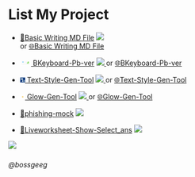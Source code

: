 # List My Project

- [👻Basic Writing MD File](https://github.com/BoszGTec/Basic-Writing-MD-File-Pb)
  [![](https://camo.githubusercontent.com/7700b18a7758ef14542a5bd6401c43137a071e7c0e5433e694a734a0390e9469/68747470733a2f2f6769746875622d726561646d652d73746174732e76657263656c2e6170702f6170692f70696e2f3f757365726e616d653d426f737a47546563267265706f3d42617369632d57726974696e672d4d442d46696c652d5062)
  ](https://github.com/BoszGTec/Basic-Writing-MD-File-Pb)   
  or
  [🌐Basic Writing MD File](https://boszgtec.github.io/Basic-Writing-MD-File-Pb/)

- [<img height="10px" src="https://github.com/BoszGTec/Bkeyboard-Full-Pb/raw/main/image/Logo.png" />
  BKeyboard-Pb-ver](https://github.com/BoszGTec/Bkeyboard-Full-Pb)
  [![](https://camo.githubusercontent.com/1a533a6100a941ff0e0789a565c357d0485d75b2df6e7253d9272c11eaf84534/68747470733a2f2f6769746875622d726561646d652d73746174732e76657263656c2e6170702f6170692f70696e2f3f757365726e616d653d426f737a47546563267265706f3d426b6579626f6172642d46756c6c2d5062)
  ](https://github.com/BoszGTec/Bkeyboard-Full-Pb)
  or
  [🌐BKeyboard-Pb-ver](https://boszgtec.github.io/Bkeyboard-Full-Pb/)

- [<img height="10px" src="https://raw.githubusercontent.com/BoszGTec/Text-Style-Gen-Tool/main/img/icon.jpg" />
  Text-Style-Gen-Tool](https://github.com/BoszGTec/Text-Style-Gen-Tool)
  [![](https://camo.githubusercontent.com/b3cd3ecc13f0f84067b11da4e60b0e09d353108a7076b8e67bcb110f252859e2/68747470733a2f2f6769746875622d726561646d652d73746174732e76657263656c2e6170702f6170692f70696e2f3f757365726e616d653d426f737a47546563267265706f3d546578742d5374796c652d47656e2d546f6f6c)
  ](https://github.com/BoszGTec/Text-Style-Gen-Tool)
  or
  [🌐Text-Style-Gen-Tool](https://boszgtec.github.io/Text-Style-Gen-Tool/)

- [<img height="10px" src="https://github.com/BoszGTec/Glow-Gen-Tool/raw/main/20211219_031528.png" />
  Glow-Gen-Tool](https://github.com/BoszGTec/Glow-Gen-Tool)
  [![](https://camo.githubusercontent.com/2707b5d904a3492120a89be1774148c81714ef5e80bd263847f22d9ae39621c7/68747470733a2f2f6769746875622d726561646d652d73746174732e76657263656c2e6170702f6170692f70696e2f3f757365726e616d653d426f737a47546563267265706f3d476c6f772d47656e2d546f6f6c)
  ](https://github.com/BoszGTec/Glow-Gen-Tool)
  or
  [🌐Glow-Gen-Tool](https://boszgtec.github.io/Glow-Gen-Tool)

- [🎣phishing-mock](https://github.com/BoszGTec/phishing-mock)
  [![](https://camo.githubusercontent.com/16ec3f3631155b3d95c954851c8c65785d30ab47b8c01352b3a445fc4ca32625/68747470733a2f2f6769746875622d726561646d652d73746174732e76657263656c2e6170702f6170692f70696e2f3f757365726e616d653d426f737a47546563267265706f3d7068697368696e672d6d6f636b)
  ](https://github.com/BoszGTec/phishing-mock)

- [🔏Liveworksheet-Show-Select_ans](https://github.com/BoszGTec/Liveworksheet-Show-Select_ans)
  [![](https://camo.githubusercontent.com/a34c3ee14c5141f1496b53753dbfab3ae3f2f324446f0d39640ea1fd40a36a4b/68747470733a2f2f6769746875622d726561646d652d73746174732e76657263656c2e6170702f6170692f70696e2f3f757365726e616d653d426f737a47546563267265706f3d4c697665776f726b73686565742d53686f772d53656c6563745f616e73)
  ](https://github.com/BoszGTec/Liveworksheet-Show-Select_ans)



![](https://github-readme-stats.vercel.app/api/pin/?username=BoszGTec&repo=)
<!-- 
+ [<img height="10px" src="" />
  ](https://github.com/BoszGTec/)
  [![]()
  ]()
  or
  []()
-->
<!-- https://github-readme-stats.vercel.app/api/pin/?username=BoszGTec&repo= -->
###### @bossgeeg



